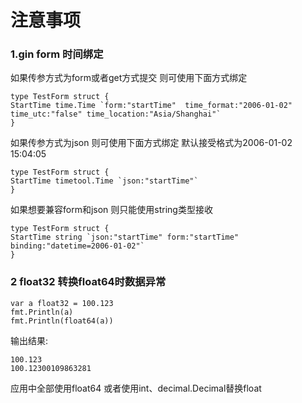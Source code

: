 # 注意事项
### 1.gin form 时间绑定
如果传参方式为form或者get方式提交 则可使用下面方式绑定
```
type TestForm struct {
StartTime time.Time `form:"startTime"  time_format:"2006-01-02" time_utc:"false" time_location:"Asia/Shanghai"`
}
```
如果传参方式为json 则可使用下面方式绑定 默认接受格式为2006-01-02 15:04:05
```
type TestForm struct {
StartTime timetool.Time `json:"startTime"`
}
```
如果想要兼容form和json 则只能使用string类型接收

```
type TestForm struct {
StartTime string `json:"startTime" form:"startTime" binding:"datetime=2006-01-02"`
}
```

### 2 float32 转换float64时数据异常

```
var a float32 = 100.123
fmt.Println(a)
fmt.Println(float64(a))
```
输出结果: 
```
100.123
100.12300109863281
```
应用中全部使用float64 或者使用int、decimal.Decimal替换float